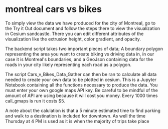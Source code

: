 # montreal cars vs bikes
To simply view the data we have produced for the city of Montreal, go to the Try it Out document and follow the steps there to view the visualization in Cesium sandcastle.
There you can edit different attributes of the visualization like the extrusion height, color gradient, and opacity.

The backend script takes two important pieces of data; A boundary polygon representing the area you want to create biking vs driving data in, in our case it is Montreal's boundaries, and a GeoJson containing data for 
the roads in your city likely representing each road as a polygon.

The script Cars_v_Bikes_Data_Gather can then be ran to calculate all data needed to create your own data to be plotted in cesium. This is a Jupyter Notebook containing all the functions necessary to produce the data.
You must enter your own google maps API key. Be careful to be mindful of the amount of API are using because it will cost you money. Every 1000 times call_gmaps is run it costs $5.

A note about the calulation is that a 5 minute estimated time to find parking and walk to a destination is included for downtown. As well the time Thursday at 4 PM is used as it is when the 
majority of trips take place



